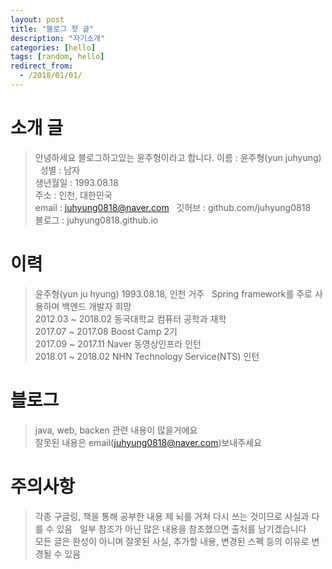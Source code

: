 ```yaml
---
layout: post
title: "블로그 첫 글"
description: "자기소개"
categories: [hello]
tags: [random, hello]
redirect_from:
  - /2018/01/01/
---
```

# 소개 글
> 안녕하세요 블로그하고있는 윤주형이라고 합니다. 
이름 : 윤주형(yun juhyung)  
성별 : 남자  
생년월일 : 1993.08.18  
주소 : 인천, 대한민국  
email : juhyung0818@naver.com  
깃허브 : github.com/juhyung0818  
블로그 : juhyung0818.github.io

# 이력
> 윤주형(yun ju hyung) 1993.08.18, 인천 거주  
> Spring framework를 주로 사용하며 백엔드 개발자 희망  
> 2012.03 ~ 2018.02 동국대학교 컴퓨터 공학과 재학  
> 2017.07 ~ 2017.08 Boost Camp 2기  
> 2017.09 ~ 2017.11 Naver 동영상인프라 인턴  
> 2018.01 ~ 2018.02 NHN Technology Service(NTS) 인턴  

# 블로그
> java, web, backen 관련 내용이 많을거에요  
> 잘못된 내용은 email(juhyung0818@naver.com)보내주세요  

# 주의사항
> 각종 구글링, 책을 통해 공부한 내용 제 뇌를 거쳐 다시 쓰는 것이므로 사실과 다를 수 있음  
> 일부 참조가 아닌 많은 내용을 참조했으면 출처를 남기겠습니다  
> 모든 글은 완성이 아니며 잘못된 사실, 추가할 내용, 변경된 스펙 등의 이유로 변경될 수 있음  
